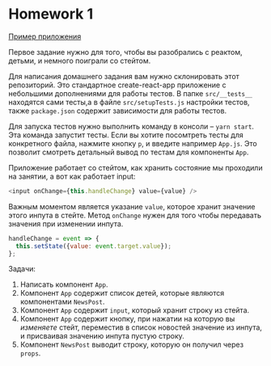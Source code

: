 # Homework 1

[Пример приложения](http://5a68e91a0b79b71cdc879e80.peaceful-cori-cf9167.netlify.com)

Первое задание нужно для того, чтобы вы разобрались с реактом, детьми, и немного поиграли со стейтом.

Для написания домашнего задания вам нужно склонировать этот репозиторий.
Это стандартное create-react-app приложение с небольшими дополнениями для работы тестов.
В папке `src/__tests__` находятся сами тесты,а в файле `src/setupTests.js` настройки тестов,
также `package.json` содержит зависимости для работы тестов.

Для запуска тестов нужно выполнить команду в консоли – `yarn start`.
Эта команда запустит тесты. Если вы хотите посомтреть тесты для конкретного файла, нажмите кнопку `p`, и введите например `App.js`.
Это позволит смотреть детальный вывод по тестам для компоненты `App`.

Приложение работает со стейтом, как хранить состояние мы проходили на занятии, а вот как работает input:

```javascript
<input onChange={this.handleChange} value={value} />
```

Важным моментом является указание `value`, которое хранит значение этого инпута в стейте.
Метод `onChange` нужен для того чтобы передавать значения при изменении инпута.

```javascript
handleChange = event => {
  this.setState({value: event.target.value});
};
```

Задачи:

1. Написать компонент `App`.
1. Компонент `App` содержит список детей, которые являются компонентами `NewsPost`.
1. Компонент `App` содержит `input`, который хранит строку из стейта.
1. Компонент `App` содержит кнопку, при нажатии на которую вы _изменяете_ стейт, переместив в список новостей значение из инпута, и присваивая значению инпута пустую строку.
1. Компонент `NewsPost` выводит строку, которую он получил через `props`.


